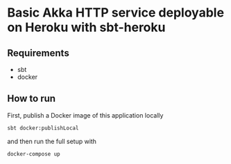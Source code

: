 # Basic Akka HTTP service deployable on Heroku with sbt-heroku

## Requirements
- sbt
- docker

## How to run
First, publish a Docker image of this application locally
```bash
sbt docker:publishLocal
```
and then run the full setup with
```bash
docker-compose up
```
